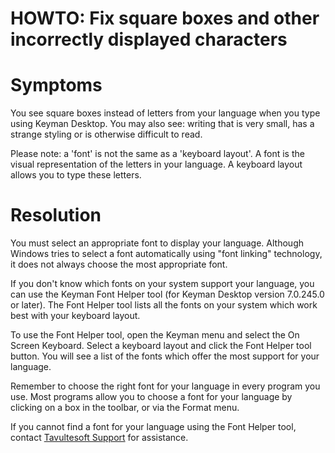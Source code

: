 # HOWTO: Fix square boxes and other incorrectly displayed characters

<h1>Symptoms</h1>

<p>You see square boxes instead of letters from your language when you type using Keyman Desktop.  You may also see: writing that is very small, has a strange styling or is otherwise difficult to read.<p>

<p>Please note: a 'font' is not the same as a 'keyboard layout'.  A font is the visual representation of the letters in your language.  A keyboard layout allows you to type these letters.</p>

<h1>Resolution</h1>

<p>You must select an appropriate font to display your language.  Although Windows tries to select a font automatically using "font linking" technology, it does not always choose the most appropriate font.</p>

<p>If you don't know which fonts on your system support your language, you can use the Keyman Font Helper tool (for Keyman Desktop version 7.0.245.0 or later). The Font Helper tool lists all the fonts on your system which work best with your keyboard layout.</p>

<p>To use the Font Helper tool, open the Keyman menu and select the On Screen Keyboard. Select a keyboard layout and click the Font Helper tool button. You will see a list of the fonts which offer the most support for your language.</p>

<p>Remember to choose the right font for your language in every program you use. Most programs allow you to choose a font for your language by clicking on a box in the toolbar, or via the Format menu.</p>

<p>If you cannot find a font for your language using the Font Helper tool, contact <a href='mailto:support@tavultesoft.com'>Tavultesoft Support</a> for assistance.</p>

